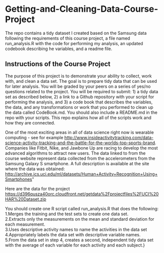 # Getting-and-Cleaning-Data-Course-Project

The repo contains a tidy dataset I created based on the Samsung data following the requirements of this course project, a file named run_analysis.R with the code for performing my analysis, an updated codebook describing he variables, and a readme file.

## Instructions of the Course Project
The purpose of this project is to demonstrate your ability to collect, work with, and clean a data set. The goal is to prepare tidy data that can be used for later analysis. You will be graded by your peers on a series of yes/no questions related to the project. You will be required to submit: 1) a tidy data set as described below, 2) a link to a Github repository with your script for performing the analysis, and 3) a code book that describes the variables, the data, and any transformations or work that you performed to clean up the data called CodeBook.md. You should also include a README.md in the repo with your scripts. This repo explains how all of the scripts work and how they are connected.

One of the most exciting areas in all of data science right now is wearable computing - see for example http://www.insideactivitytracking.com/data-science-activity-tracking-and-the-battle-for-the-worlds-top-sports-brand. Companies like Fitbit, Nike, and Jawbone Up are racing to develop the most advanced algorithms to attract new users. The data linked to from the course website represent data collected from the accelerometers from the Samsung Galaxy S smartphone. A full description is available at the site where the data was obtained:
http://archive.ics.uci.edu/ml/datasets/Human+Activity+Recognition+Using+Smartphones"

Here are the data for the project
https://d396qusza40orc.cloudfront.net/getdata%2Fprojectfiles%2FUCI%20HAR%20Dataset.zip

You should create one R script called run_analysis.R that does the following:
1.Merges the training and the test sets to create one data set.\
2.Extracts only the measurements on the mean and standard deviation for each measurement.\
3.Uses descriptive activity names to name the activities in the data set\
4.Appropriately labels the data set with descriptive variable names.\
5.From the data set in step 4, creates a second, independent tidy data set with the average of each variable for each activity and each subject.}